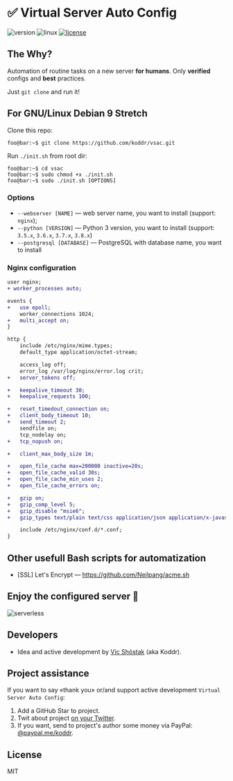 # ✅ Virtual Server Auto Config

![version](https://img.shields.io/badge/version-1.2.0-green.svg?style=flat) ![linux](https://img.shields.io/badge/supports-Debian,_Ubuntu-blue.svg?style=flat) [![license](https://img.shields.io/badge/license-MIT-red.svg?style=flat)](https://github.com/koddr/vdsac/blob/master/LICENSE.md)

## The Why?

Аutomation of routine tasks on a new server **for humans**. Only **verified** configs and **best** practices. 

Just `git clone` and run it!

## For GNU/Linux Debian 9 Stretch

Clone this repo:

```console
foo@bar:~$ git clone https://github.com/koddr/vsac.git
```

Run `./init.sh` from root dir:

```console
foo@bar:~$ cd vsac
foo@bar:~$ sudo chmod +x ./init.sh
foo@bar:~$ sudo ./init.sh [OPTIONS]
```
### Options

* `--webserver [NAME]` — web server name, you want to install (support: `nginx`);
* `--python [VERSION]` — Python 3 version, you want to install (support: `3.5.x`, `3.6.x`, `3.7.x`, `3.8.x`)
* `--postgresql [DATABASE]` — PostgreSQL with database name, you want to install

### Nginx configuration

```diff
user nginx;
+ worker_processes auto;

events {
+   use epoll;
    worker_connections 1024;
+   multi_accept on;
}

http {
    include /etc/nginx/mime.types;
    default_type application/octet-stream;

    access_log off;
    error_log /var/log/nginx/error.log crit;
+   server_tokens off;

+   keepalive_timeout 30;
+   keepalive_requests 100;

+   reset_timedout_connection on;
+   client_body_timeout 10;
+   send_timeout 2;
    sendfile on;
    tcp_nodelay on;
+   tcp_nopush on;

+   client_max_body_size 1m;

+   open_file_cache max=200000 inactive=20s;
+   open_file_cache_valid 30s;
+   open_file_cache_min_uses 2;
+   open_file_cache_errors on;

+   gzip on;
+   gzip_comp_level 5;
+   gzip_disable "msie6";
+   gzip_types text/plain text/css application/json application/x-javascript text/xml application/xml application/xml+rss text/javascript application/javascript image/svg+xml image/gif image/png image/jpeg image/x-icon image/webp;

    include /etc/nginx/conf.d/*.conf;
}
```

## Other usefull Bash scripts for automatization

* [SSL] Let's Encrypt — https://github.com/Neilpang/acme.sh

## Enjoy the configured server 🎉

![serverless](https://user-images.githubusercontent.com/11155743/54482355-139c3300-4853-11e9-97f8-f3f865c7c16f.png)

## Developers

- Idea and active development by [Vic Shóstak](https://github.com/koddr) (aka Koddr).

## Project assistance

If you want to say «thank you» or/and support active development `Virtual Server Auto Config`:

1. Add a GitHub Star to project.
2. Twit about project [on your Twitter](https://twitter.com/intent/tweet?text=%23%D0%90utomation%20of%20routine%20tasks%20on%20a%20new%20%23VDS%20%23server%20for%20%23humans%20%F0%9F%8E%89%20Only%20verified%20%23configs%20and%20%23best%20practices%20%F0%9F%91%8D&url=https%3A%2F%2Fgithub.com%2Fkoddr%2Fvsac).
3. If you want, send to project's author some money via PayPal: [@paypal.me/koddr](https://paypal.me/koddr?locale.x=en_EN).

## License

MIT
